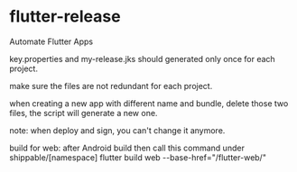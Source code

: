 # flutter-release
Automate Flutter Apps

key.properties and my-release.jks should generated only once for each project.

make sure the files are not redundant for each project.

when creating a new app with different name and bundle, delete those two files, the script will generate a new one.

note: when deploy and sign, you can't change it anymore.


build for web: 
after Android build then call this command under shippable/[namespace]
flutter build web --base-href="/flutter-web/"
